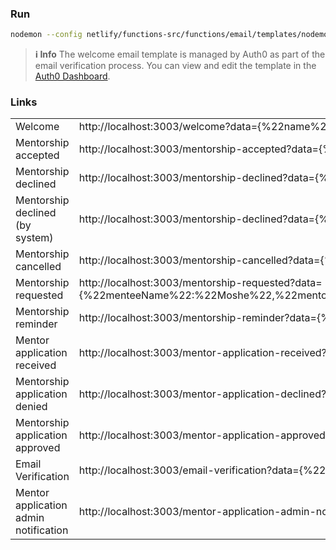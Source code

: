 ### Run

```bash
nodemon --config netlify/functions-src/functions/email/templates/nodemon-emails.json
```

> **ℹ️ Info**
> The welcome email template is managed by Auth0 as part of the email verification process.
> You can view and edit the template in the [Auth0 Dashboard](https://manage.auth0.com/dashboard/eu/codingcoach/templates).

### Links

|||
|--- |--- |
|Welcome|http://localhost:3003/welcome?data={%22name%22:%22Moshe%22}|
|Mentorship accepted|http://localhost:3003/mentorship-accepted?data={%22menteeName%22:%22Moshe%22,%22mentorName%22:%20%22Brent%22,%22contactURL%22:%20%22https%22,%20%22openRequests%22:%208}|
|Mentorship declined|http://localhost:3003/mentorship-declined?data={%22menteeName%22:%22Moshe%22,%22mentorName%22:%22Brent%22,%22reason%22:%22because%22}|
|Mentorship declined (by system)|http://localhost:3003/mentorship-declined?data={%22menteeName%22:%22Moshe%22,%22mentorName%22:%22Brent%22,%22reason%22:%22because%22,%22bySystem%22:true}|
|Mentorship cancelled|http://localhost:3003/mentorship-cancelled?data={%22menteeName%22:%22Moshe%22,%22mentorName%22:%20%22Brent%22,%22reason%22:%20%22I%27ve%20already%20found%20a%20mentor%22}|
|Mentorship requested|http://localhost:3003/mentorship-requested?data={%22menteeName%22:%22Moshe%22,%22mentorName%22:%22Brent%22,%22message%22:%22because%22,%22background%22:%22here%20is%20my%20background%22,%22expectation%22:%22Im%20expecting%20for%20the%20best!%22}|
|Mentorship reminder|http://localhost:3003/mentorship-reminder?data={%22menteeName%22:%22Moshe%22,%22mentorName%22:%22Brent%22,%22message%22:%22because%22}|
|Mentor application received|http://localhost:3003/mentor-application-received?data={%22name%22:%22Brent%22}|
|Mentorship application denied|http://localhost:3003/mentor-application-declined?data={%22name%22:%22Moshe%22,%22reason%22:%22your%20avatar%20is%20not%20you%22}|
|Mentorship application approved|http://localhost:3003/mentor-application-approved?data={%22name%22:%22Moshe%22}|
|Email Verification|http://localhost:3003/email-verification?data={%22name%22:%22Moshe%22,%20%22link%22:%20%22https://mentors.codingcoach.io%22}|
|Mentor application admin notification|http://localhost:3003/mentor-application-admin-notification?data={%22name%22:%22Moshe%22}|